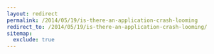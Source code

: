 ```yaml
---
layout: redirect
permalink: /2014/05/19/is-there-an-application-crash-looming
redirect_to: /2014/05/19/is-there-an-application-crash-looming/
sitemap:
  exclude: true
---
```

